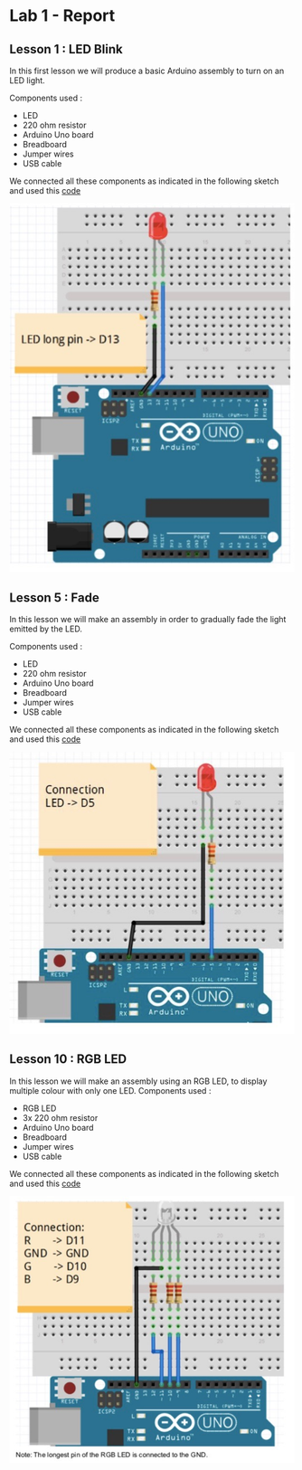 # Lab 1 - Report

## Lesson 1 : LED Blink

In this first lesson we will produce a basic Arduino assembly to turn on an LED light.

Components used :
- LED
- 220 ohm resistor
- Arduino Uno board
- Breadboard
- Jumper wires
- USB cable 

We connected all these components as indicated in the following sketch and used this [code](LEDBlink.ino)

![](LEDBlink.png?raw=true)


## Lesson 5 : Fade 

In this lesson we will make an assembly in order to gradually fade the light emitted by the LED.

Components used :
- LED 
- 220 ohm resistor
- Arduino Uno board
- Breadboard
- Jumper wires
- USB cable

We connected all these components as indicated in the following sketch and used this [code](Fade.ino)

![](Fade.png?raw=true)



## Lesson 10 : RGB LED 

In this lesson we will make an assembly using an RGB LED, to display multiple colour with only one LED.
Components used :
- RGB LED
- 3x 220 ohm resistor
- Arduino Uno board
- Breadboard
- Jumper wires
- USB cable

We connected all these components as indicated in the following sketch and used this [code](RGB_LED.ino)

![](RGB_LED.png?raw=true)

 


